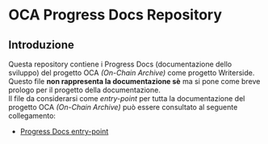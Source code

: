# OCA Progress Docs Repository

## Introduzione
Questa repository contiene i Progress Docs (documentazione dello sviluppo) del progetto OCA
_(On-Chain Archive)_ come progetto Writerside.
<br/>
Questo file **non rappresenta la documentazione sè** ma si pone come breve prologo per il progetto della documentazione.
<br/>
Il file da considerarsi come _entry-point_ per tutta la documentazione del progetto OCA _(On-Chain Archive)_ può essere
consultato al seguente collegamento:
- [Progress Docs entry-point](./Writerside/topics/Progress-Docs.md)